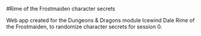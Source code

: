 #Rime of the Frostmaiden character secrets

Web app created for the Dungeons & Dragons module Icewind Dale Rime of the Frostmaiden, to randomize character secrets for session 0.
